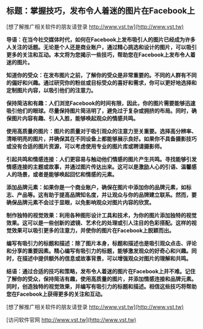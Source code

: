 ## **标题：掌握技巧，发布令人着迷的图片在Facebook上**

[想了解推广相关软件的朋友请登录 http://www.vst.tw](http://www.vst.tw)

**导语：在当今社交媒体时代，如何在Facebook上发布吸引人的图片已经成为许多人关注的话题。无论是个人还是商业账户，通过精心挑选和设计的图片，可以吸引更多的关注和互动。本文将为您揭示一些技巧，帮助您在Facebook上发布令人着迷的图片。**

**知道你的受众：在发布图片之前，了解你的受众是非常重要的。不同的人群有不同的偏好和兴趣。通过研究你的粉丝或目标受众的喜好和需求，你可以更好地选择和定制图片内容，以吸引他们的注意力。**

**保持简洁和有趣：人们浏览Facebook的时间有限，因此，你的图片需要能够迅速吸引他们的眼球。尽量保持图片简洁明了，避免过于复杂或拥挤的布局。同时，确保图片内容有趣、引人入胜，能够唤起观众的情感共鸣。**

**使用高质量的图片：图片的质量对于吸引观众的注意力至关重要。选择高分辨率、清晰明亮的图片，并确保其在不同设备上都能够展示良好。如果你不具备摄影技巧或没有合适的图片资源，可以考虑使用专业的图片库或聘请摄影师。**

**引起共鸣和情感连接：人们更容易与触动他们情感的图片产生共鸣。寻找能够引发情感连接的主题或故事，并通过图片传达出来。这可以是激励人心的引语、温馨感人的场景，或者是能够唤起回忆和情感的元素。**

**添加品牌元素：如果你是一个商业账户，确保在图片中添加你的品牌元素，如标志、产品等。这有助于提高品牌知名度，并让观众与你的品牌建立联系。然而，要确保品牌元素不会过于显眼，以免影响观众对图片内容的欣赏。**

**制作独特的视觉效果：利用各种图形设计工具和技术，为你的图片添加独特的视觉效果。这可以是一些创新的滤镜、艺术化的处理或引人注目的色彩搭配。这样的视觉效果可以吸引更多的注意力，并使你的图片在Facebook上脱颖而出。**

**编写有吸引力的标题和描述：除了图片本身，标题和描述也是吸引观众点击、评论和分享的重要因素。精心编写有吸引力的标题，能够激发观众的好奇心和兴趣。同时，在描述中提供额外的信息或故事背景，可以增强观众对图片的理解和共鸣。**

**结语：通过合适的技巧和策略，发布令人着迷的图片在Facebook上并不难。记住了解你的受众，保持简洁有趣，使用高质量的图片，并添加情感连接和品牌元素。同时，创造独特的视觉效果，并编写有吸引力的标题和描述。相信这些技巧将帮助您在Facebook上获得更多的关注和互动。**

[想了解推广相关软件的朋友请登录 http://www.vst.tw](http://www.vst.tw)


[访问软件官网 http://www.vst.tw](http://www.vst.tw)
